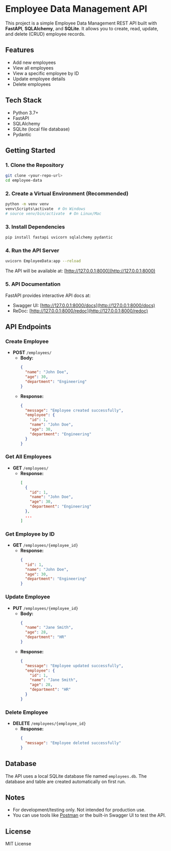 # Employee Data Management API

This project is a simple Employee Data Management REST API built with **FastAPI**, **SQLAlchemy**, and **SQLite**. It allows you to create, read, update, and delete (CRUD) employee records.
## Features

- Add new employees
- View all employees
- View a specific employee by ID
- Update employee details
- Delete employees

## Tech Stack
- Python 3.7+
- FastAPI
- SQLAlchemy
- SQLite (local file database)
- Pydantic

## Getting Started
### 1. Clone the Repository

```sh
git clone <your-repo-url>
cd employee-data
```
### 2. Create a Virtual Environment (Recommended)

```sh
python -m venv venv
venv\Scripts\activate  # On Windows
# source venv/bin/activate  # On Linux/Mac
```
### 3. Install Dependencies

```sh
pip install fastapi uvicorn sqlalchemy pydantic
```
### 4. Run the API Server

```sh
uvicorn EmployeeData:app --reload
```
The API will be available at: [http://127.0.0.1:8000](http://127.0.0.1:8000)

### 5. API Documentation
FastAPI provides interactive API docs at:

- Swagger UI: [http://127.0.0.1:8000/docs](http://127.0.0.1:8000/docs)
- ReDoc: [http://127.0.0.1:8000/redoc](http://127.0.0.1:8000/redoc)

## API Endpoints
### Create Employee

- **POST** `/employees/`
  - **Body:**
    ```json
    {
      "name": "John Doe",
      "age": 30,
      "department": "Engineering"
    }
    ```
  - **Response:**
    ```json
    {
      "message": "Employee created successfully",
      "employee": {
        "id": 1,
        "name": "John Doe",
        "age": 30,
        "department": "Engineering"
      }
    }
    ```

### Get All Employees

- **GET** `/employees/`
  - **Response:**
    ```json
    [
      {
        "id": 1,
        "name": "John Doe",
        "age": 30,
        "department": "Engineering"
      },
      ...
    ]
    ```
### Get Employee by ID

- **GET** `/employees/{employee_id}`
  - **Response:**
    ```json
    {
      "id": 1,
      "name": "John Doe",
      "age": 30,
      "department": "Engineering"
    }
    ```

### Update Employee

- **PUT** `/employees/{employee_id}`
  - **Body:**
    ```json
    {
      "name": "Jane Smith",
      "age": 28,
      "department": "HR"
    }
    ```
  - **Response:**
    ```json
    {
      "message": "Employee updated successfully",
      "employee": {
        "id": 1,
        "name": "Jane Smith",
        "age": 28,
        "department": "HR"
      }
    }
    ```

### Delete Employee

- **DELETE** `/employees/{employee_id}`
  - **Response:**
    ```json
    {
      "message": "Employee deleted successfully"
    }
    ```

## Database

The API uses a local SQLite database file named `employees.db`. The database and table are created automatically on first run.

## Notes

- For development/testing only. Not intended for production use.
- You can use tools like [Postman](https://www.postman.com/) or the built-in Swagger UI to test the API.

## License

MIT License
